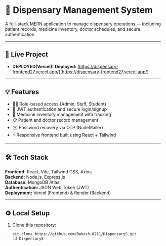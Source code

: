 # 🏥 Dispensary Management System

A full-stack MERN application to manage dispensary operations — including patient records, medicine inventory, doctor schedules, and secure authentication.

---

## 🔗 Live Project
- **DEPLOYED(Vercel):** **Deployed:** [https://dispensary-frontend27.vercel.app/](https://dispensary-frontend27.vercel.app/)


---

## 💡 Features
- 👨‍⚕️ Role-based access (Admin, Staff, Student)
- 🔐 JWT authentication and secure login/signup
- 💊 Medicine inventory management with tracking
- 📋 Patient and doctor record management
- ✉️ Password recovery via OTP (NodeMailer)
- ⚡ Responsive frontend built using React + Tailwind

---

## 🛠 Tech Stack
**Frontend:** React, Vite, Tailwind CSS, Axios  
**Backend:** Node.js, Express.js  
**Database:** MongoDB Atlas  
**Authentication:** JSON Web Token (JWT)  
**Deployment:** Vercel (Frontend) & Render (Backend)

---

## ⚙️ Local Setup
1. Clone this repository:
   ```bash
   git clone https://github.com/Rakesh-0211/DispensaryS.git
   cd DispensaryS
